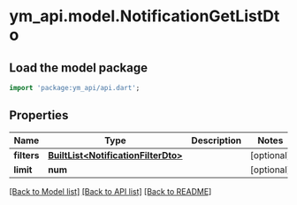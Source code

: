# ym_api.model.NotificationGetListDto

## Load the model package
```dart
import 'package:ym_api/api.dart';
```

## Properties
Name | Type | Description | Notes
------------ | ------------- | ------------- | -------------
**filters** | [**BuiltList&lt;NotificationFilterDto&gt;**](NotificationFilterDto.md) |  | [optional] 
**limit** | **num** |  | [optional] 

[[Back to Model list]](../README.md#documentation-for-models) [[Back to API list]](../README.md#documentation-for-api-endpoints) [[Back to README]](../README.md)


